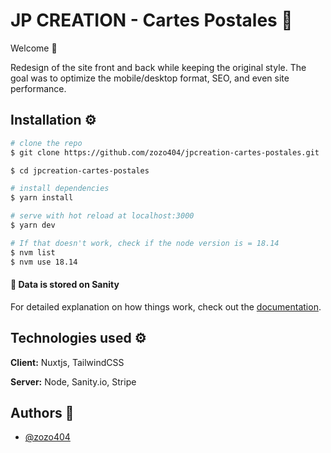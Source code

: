 # JP CREATION - Cartes Postales 📩
Welcome 👋

Redesign of the site front and back while keeping the original style. The goal was to optimize the mobile/desktop format, SEO, and even site performance.

## Installation ⚙️

```bash
# clone the repo
$ git clone https://github.com/zozo404/jpcreation-cartes-postales.git

$ cd jpcreation-cartes-postales

# install dependencies
$ yarn install

# serve with hot reload at localhost:3000
$ yarn dev

# If that doesn't work, check if the node version is = 18.14
$ nvm list
$ nvm use 18.14

```
#### 🔌 Data is stored on Sanity

For detailed explanation on how things work, check out the [documentation](https://nuxtjs.org).


## Technologies used ⚙️

**Client:** Nuxtjs, TailwindCSS

**Server:** Node, Sanity.io, Stripe


## Authors 📝

- [@zozo404](https://www.github.com/zozo404)